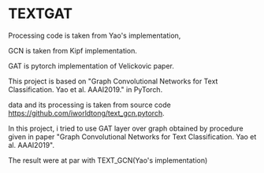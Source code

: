 # TEXTGAT
Processing code is taken from Yao's implementation,

GCN is taken from Kipf implementation.

GAT is pytorch implementation of VeIickovic paper.

This project is based on  "Graph Convolutional Networks for Text Classification. Yao et al. AAAI2019." in PyTorch.

data and its processing is taken from source code  https://github.com/iworldtong/text_gcn.pytorch.

In this project, i tried to use GAT layer over graph obtained by procedure given in paper "Graph Convolutional Networks for Text Classification. Yao et al. AAAI2019".

The result were at par with TEXT_GCN(Yao's implementation)
